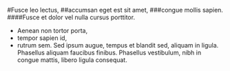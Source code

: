 #Fusce leo lectus, 
##accumsan eget est sit amet, 
###congue mollis sapien. 
####Fusce et dolor vel nulla cursus porttitor. 
* Aenean non tortor porta, 
* tempor sapien id, 
* rutrum sem. 
Sed ipsum augue, tempus et blandit sed, aliquam in ligula. Phasellus aliquam faucibus finibus. Phasellus vestibulum, nibh in congue mattis, libero ligula consequat. 